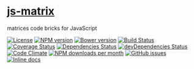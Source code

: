 [js-matrix](http://aureooms.github.io/js-matrix)
==

matrices code bricks for JavaScript

[![License](https://img.shields.io/github/license/aureooms/js-matrix.svg?style=flat)](https://raw.githubusercontent.com/aureooms/js-matrix/master/LICENSE)
[![NPM version](https://img.shields.io/npm/v/@aureooms/js-matrix.svg?style=flat)](https://www.npmjs.org/package/@aureooms/js-matrix)
[![Bower version](https://img.shields.io/bower/v/@aureooms/js-matrix.svg?style=flat)](http://bower.io/search/?q=@aureooms/js-matrix)
[![Build Status](https://img.shields.io/travis/aureooms/js-matrix.svg?style=flat)](https://travis-ci.org/aureooms/js-matrix)
[![Coverage Status](https://img.shields.io/coveralls/aureooms/js-matrix.svg?style=flat)](https://coveralls.io/r/aureooms/js-matrix)
[![Dependencies Status](https://img.shields.io/david/aureooms/js-matrix.svg?style=flat)](https://david-dm.org/aureooms/js-matrix#info=dependencies)
[![devDependencies Status](https://img.shields.io/david/dev/aureooms/js-matrix.svg?style=flat)](https://david-dm.org/aureooms/js-matrix#info=devDependencies)
[![Code Climate](https://img.shields.io/codeclimate/github/aureooms/js-matrix.svg?style=flat)](https://codeclimate.com/github/aureooms/js-matrix)
[![NPM downloads per month](https://img.shields.io/npm/dm/@aureooms/js-matrix.svg?style=flat)](https://www.npmjs.org/package/@aureooms/js-matrix)
[![GitHub issues](https://img.shields.io/github/issues/aureooms/js-matrix.svg?style=flat)](https://github.com/aureooms/js-matrix/issues)
[![Inline docs](http://inch-ci.org/github/aureooms/js-matrix.svg?branch=master&style=shields)](http://inch-ci.org/github/aureooms/js-matrix)
